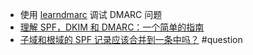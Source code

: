- 使用 [learndmarc](https://www.learndmarc.com/) 调试 DMARC 问题
- [理解 SPF，DKIM 和 DMARC：一个简单的指南](https://github.com/nicanorflavier/spf-dkim-dmarc-simplified)
- [子域和根域的 SPF 记录应该合并到一条中吗？](https://community.cloudflare.com/t/dns-spf-for-two-mail-servers-inc-sub-domain/506100) #question
